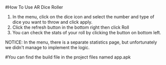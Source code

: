 #How To Use AR Dice Roller

1. In the menu, click on the dice icon and select the number and type of dice you want to throw and click apply.
2. Click the refresh button in the bottom right then click Roll
3. You can check the stats of your roll by clicking the button on bottom left.

NOTICE: In the menu, there is a separate statistics page, but unfortunately we didn't manage to implement the logic.

#You can find the build file in the project files named app.apk
